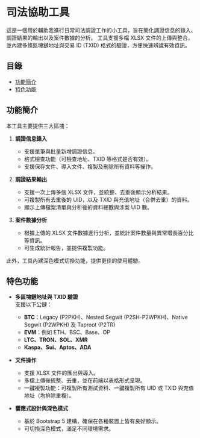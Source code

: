 # 司法協助工具

這是一個用於輔助我進行日常司法調證工作的小工具，旨在簡化調證信息的錄入、調證結果的輸出以及案件數據的分析。
工具支援多檔 XLSX 文件的上傳與整合，並內建多條區塊鏈地址與交易 ID (TXID) 格式的驗證，方便快速辨識有效資訊。

## 目錄

- [功能簡介](#功能簡介)
- [特色功能](#特色功能)

## 功能簡介

本工具主要提供三大區塊：
1. **調證信息錄入**  
   - 支援單筆與批量新增調證信息。
   - 格式檢查功能（可檢查地址、TXID 等格式是否有效）。
   - 支援保存文件、導入文件、複製及刪除所有資料等操作。

2. **調證結果輸出**  
   - 支援一次上傳多個 XLSX 文件，並統整、去重後顯示分析結果。
   - 可複製所有去重後的 UID，以及 TXID 與充值地址（合併去重）的資料。
   - 顯示上傳檔案清單與分析後的資料總數與涉案 UID 數。

3. **案件數據分析**  
   - 根據上傳的 XLSX 文件數據進行分析，並統計案件數量與異常增長百分比等資訊。
   - 可生成統計報告，並提供複製功能。

此外，工具內建深色模式切換功能，提供更佳的使用體驗。

## 特色功能

- **多區塊鏈地址與 TXID 驗證**  
  支援以下公鏈：
  - **BTC**：Legacy (P2PKH)、Nested Segwit (P2SH-P2WPKH)、Native Segwit (P2WPKH) 及 Taproot (P2TR)
  - **EVM**：例如 ETH、BSC、Base、OP
  - **LTC、TRON、SOL、XMR**
  - **Kaspa、Sui、Aptos、ADA**

- **文件操作**  
  - 支援 XLSX 文件的匯出與導入。
  - 多檔上傳後統整、去重，並在前端以表格形式呈現。
  - 一鍵複製功能：可複製所有測試資料、一鍵複製所有 UID 或 TXID 與充值地址（均排除重複）。

- **響應式設計與深色模式**  
  - 基於 Bootstrap 5 建構，確保在各種裝置上皆有良好顯示。
  - 可切換深色模式，滿足不同環境需求。